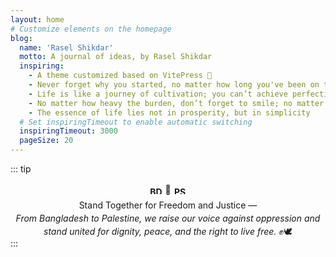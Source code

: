 ```yaml
---
layout: home
# Customize elements on the homepage
blog:
  name: 'Rasel Shikdar'
  motto: A journal of ideas, by Rasel Shikdar
  inspiring:
    - A theme customized based on VitePress 🎨
    - Never forget why you started, no matter how long you've been on the journey
    - Life is like a journey of cultivation; you can’t achieve perfection from the beginning
    - No matter how heavy the burden, don’t forget to smile; no matter how long the journey, don’t forget to persist
    - The essence of life lies not in prosperity, but in simplicity
  # Set inspiringTimeout to enable automatic switching
  inspiringTimeout: 3000
  pageSize: 20
---
```


::: tip
<p style="text-align: center; margin: 0 0 0.3em 0; padding: 0; line-height: 1.5;">
  <strong>
    <span style="display: inline-flex; align-items: center; gap: 4px;">
      <img src="https://flagcdn.com/w20/bd.png" alt="BD" style="height: 1em; width: 1.5em; object-fit: cover; vertical-align: middle;"> 
      🤝 
      <img src="https://upload.wikimedia.org/wikipedia/commons/0/00/Flag_of_Palestine.svg" alt="PS" style="height: 1em; width: 1.5em; object-fit: cover; vertical-align: middle;">
    </span>
  </strong>
</p>
<p style="text-align: center; margin: 0; padding: 0; line-height: 1.5;">
  Stand Together for Freedom and Justice —<br>
  <em>From Bangladesh to Palestine, we raise our voice against oppression and stand united for dignity, peace, and the right to live free.</em> ✊🕊️
</p>
:::
